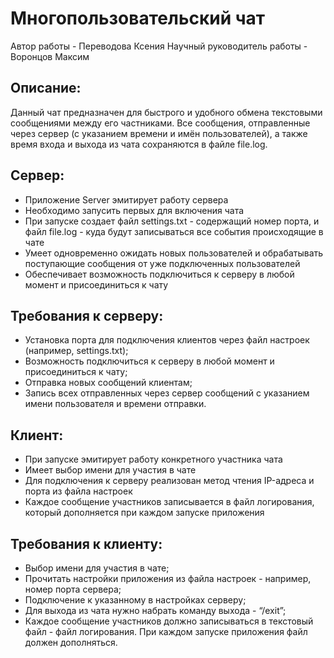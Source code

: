 # Многопользовательский чат
Автор работы - Переводова Ксения
Научный руководитель работы - Воронцов Максим

## Описание:
Данный чат предназначен для быстрого и удобного обмена текстовыми сообщениями между его частниками. Все сообщения,
отправленные через сервер (с указанием времени и имён пользователей), а также  время входа и выхода из чата сохраняются в файле file.log. 

## Сервер:
- Приложение Server эмитирует работу сервера
- Необходимо запусить первых для включения чата
- При запуске создает файл settings.txt - содержащий номер порта, и файл file.log - куда будут записываться все события происходящие в чате
- Умеет одновременно ожидать новых пользователей и обрабатывать поступающие сообщения от уже подключенных пользователей
- Обеспечивает возможность подключиться к серверу в любой момент и присоединиться к чату

## Требования к серверу:
- Установка порта для подключения клиентов через файл настроек (например, settings.txt);
- Возможность подключиться к серверу в любой момент и присоединиться к чату;
- Отправка новых сообщений клиентам;
- Запись всех отправленных через сервер сообщений с указанием имени пользователя и времени отправки.

## Клиент:
- При запуске эмитирует работу конкретного участника чата
- Имеет выбор имени для участия в чате
- Для подключения к серверу реализован метод чтения IP-адреса и порта из файла настроек
- Каждое сообщение участников записывается в файл логирования, который дополняется при каждом запуске приложения

## Требования к клиенту:
- Выбор имени для участия в чате;
- Прочитать настройки приложения из файла настроек - например, номер порта сервера;
- Подключение к указанному в настройках серверу;
- Для выхода из чата нужно набрать команду выхода - “/exit”;
- Каждое сообщение участников должно записываться в текстовый файл - файл логирования. При каждом запуске приложения файл должен дополняться.
